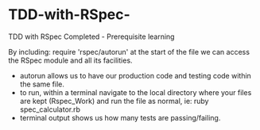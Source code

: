 # TDD-with-RSpec-
TDD with RSpec Completed - Prerequisite learning

By including:   require 'rspec/autorun'   at the start of the file we can access the RSpec module and all its facilities.
- autorun allows us to have our production code and testing code within the same file.
- to run, within a terminal navigate to the local directory where your files are kept (Rspec_Work) and run the file as normal, ie: ruby spec_calculator.rb
- terminal output shows us how many tests are passing/failing.

